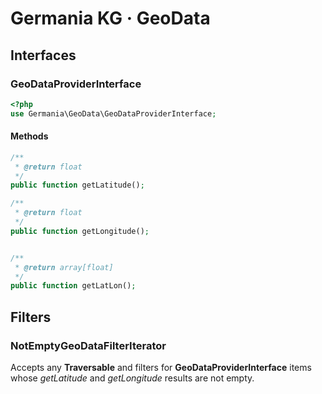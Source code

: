 # Germania KG · GeoData

## Interfaces 

### GeoDataProviderInterface
```php
<?php
use Germania\GeoData\GeoDataProviderInterface;
```

#### Methods

```php
/**
 * @return float
 */
public function getLatitude();

/**
 * @return float
 */
public function getLongitude();


/**
 * @return array[float]
 */
public function getLatLon();
```

## Filters

### NotEmptyGeoDataFilterIterator

Accepts any **Traversable** and filters for **GeoDataProviderInterface** items whose *getLatitude* and *getLongitude* results are not empty.
